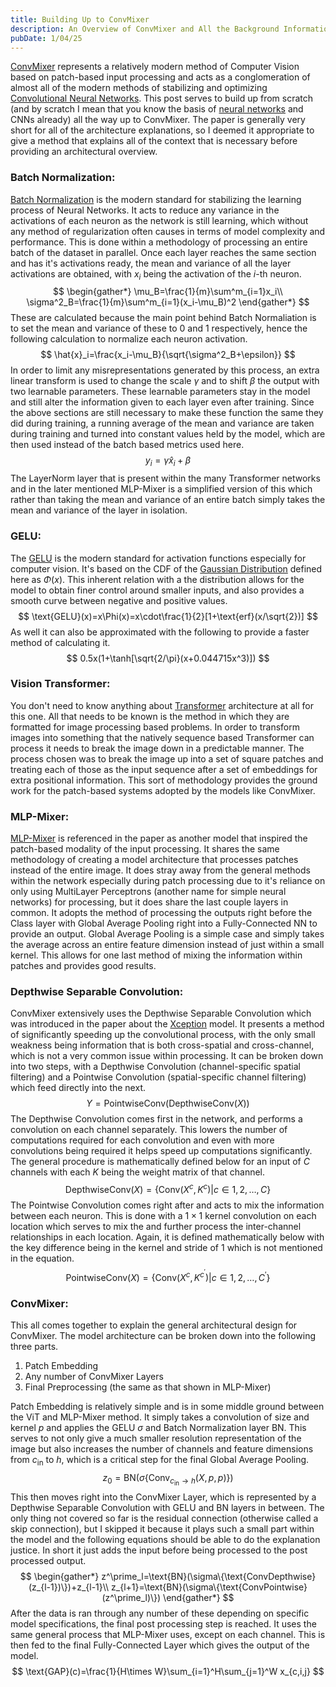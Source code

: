 ```yaml
---
title: Building Up to ConvMixer
description: An Overview of ConvMixer and All the Background Information Needed
pubDate: 1/04/25
---
```

[ConvMixer](https://arxiv.org/abs/2201.09792) represents a relatively modern method of Computer Vision based on patch-based input processing and acts as a conglomeration of almost all of the modern methods of stabilizing and optimizing [Convolutional Neural Networks](https://towardsdatascience.com/a-comprehensive-guide-to-convolutional-neural-networks-the-eli5-way-3bd2b1164a53). This post serves to build up from scratch (and by scratch I mean that you know the basis of [neural networks](https://aws.amazon.com/what-is/neural-network/) and CNNs already) all the way up to ConvMixer. The paper is generally very short for all of the architecture explanations, so I deemed it appropriate to give a method that explains all of the context that is necessary before providing an architectural overview.

### Batch Normalization:
[Batch Normalization](https://arxiv.org/abs/1502.03167) is the modern standard for stabilizing the learning process of Neural Networks. It acts to reduce any variance in the activations of each neuron as the network is still learning, which without any method of regularization often causes in terms of model complexity and performance. This is done within a methodology of processing an entire batch of the dataset in parallel. Once each layer reaches the same section and has it's activations ready, the mean and variance of all the layer activations are obtained, with $x_i$ being the activation of the $i$-th neuron.
$$
\begin{gather*}
\mu_B=\frac{1}{m}\sum^m_{i=1}x_i\\
\sigma^2_B=\frac{1}{m}\sum^m_{i=1}(x_i-\mu_B)^2
\end{gather*}
$$
These are calculated because the main point behind Batch Normaliation is to set the mean and variance of these to 0 and 1 respectively, hence the following calculation to normalize each neuron activation.
$$
\hat{x}_i=\frac{x_i-\mu_B}{\sqrt{\sigma^2_B+\epsilon}}
$$
In order to limit any misrepresentations generated by this process, an extra linear transform is used to change the scale $\gamma$ and to shift $\beta$ the output with two learnable parameters. These learnable parameters stay in the model and still alter the information given to each layer even after training. Since the above sections are still necessary to make these function the same they did during training, a running average of the mean and variance are taken during training and turned into constant values held by the model, which are then used instead of the batch based metrics used here.
$$
y_i=\gamma\hat{x}_i+\beta
$$
The LayerNorm layer that is present within the many Transformer networks and in the later mentioned MLP-Mixer is a simplified version of this which rather than taking the mean and variance of an entire batch simply takes the mean and variance of the layer in isolation.

### GELU:
The [GELU](https://arxiv.org/abs/1606.08415) is the modern standard for activation functions especially for computer vision. It's based on the CDF of the [Gaussian Distribution](https://www.datacamp.com/tutorial/gaussian-distribution) defined here as $\Phi(x)$. This inherent relation with a the distribution allows for the model to obtain finer control around smaller inputs, and also provides a smooth curve between negative and positive values.
$$
\text{GELU}(x)=x\Phi(x)=x\cdot\frac{1}{2}[1+\text{erf}(x/\sqrt{2})]
$$
As well it can also be approximated with the following to provide a faster method of calculating it.
$$
0.5x(1+\tanh[\sqrt{2/\pi}(x+0.044715x^3)])
$$

### Vision Transformer:
You don't need to know anything about [Transformer](https://arxiv.org/abs/1706.03762) architecture at all for this one. All that needs to be known is the method in which they are formatted for image processing based problems. In order to transform images into something that the natively sequence based Transformer can process it needs to break the image down in a predictable manner. The process chosen was to break the image up into a set of square patches and treating each of those as the input sequence after a set of embeddings for extra positional information. This sort of methodology provides the ground work for the patch-based systems adopted by the models like ConvMixer.

### MLP-Mixer:
[MLP-Mixer](https://arxiv.org/abs/2105.01601) is referenced in the paper as another model that inspired the patch-based modality of the input processing. It shares the same methodology of creating a model architecture that processes patches instead of the entire image. It does stray away from the general methods within the network especially during patch processing due to it's reliance on only using MultiLayer Perceptrons (another name for simple neural networks) for processing, but it does share the last couple layers in common. It adopts the method of processing the outputs right before the Class layer with Global Average Pooling right into a Fully-Connected NN to provide an output. Global Average Pooling is a simple case and simply takes the average across an entire feature dimension instead of just within a small kernel. This allows for one last method of mixing the information within patches and provides good results.

### Depthwise Separable Convolution:
ConvMixer extensively uses the Depthwise Separable Convolution which was introduced in the paper about the [Xception](https://arxiv.org/abs/1610.02357) model. It presents a method of significantly speeding up the convolutional process, with the only small weakness being information that is both cross-spatial and cross-channel, which is not a very common issue within processing. It can be broken down into two steps, with a Depthwise Convolution (channel-specific spatial filtering) and a Pointwise Convolution (spatial-specific channel filtering) which feed directly into the next.
$$
Y=\text{PointwiseConv}(\text{DepthwiseConv}(X))
$$
The Depthwise Convolution comes first in the network, and performs a convolution on each channel separately. This lowers the number of computations required for each convolution and even with more convolutions being required it helps speed up computations significantly. The general procedure is mathematically defined below for an input of $C$ channels with each $K$ being the weight matrix of that channel.
$$
\text{DepthwiseConv}(X)=\{\text{Conv}(X^c,K^c)|c\in{1,2,\dots,C}\}
$$
The Pointwise Convolution comes right after and acts to mix the information between each neuron. This is done with a $1\times 1$ kernel convolution on each location which serves to mix the and further process the inter-channel relationships in each location. Again, it is defined mathematically below with the key difference being in the kernel and stride of $1$ which is not mentioned in the equation.
$$
\text{PointwiseConv}(X)=\{\text{Conv}(X^c,K^{c^\prime})|c\in{1,2,\dots,C^\prime}\}
$$
### ConvMixer:
This all comes together to explain the general architectural design for ConvMixer. The model architecture can be broken down into the following three parts.

1. Patch Embedding
2. Any number of ConvMixer Layers
3. Final Preprocessing (the same as that shown in MLP-Mixer)

Patch Embedding is relatively simple and is in some middle ground between the ViT and MLP-Mixer method. It simply takes a convolution of size and kernel $p$ and applies the GELU $\sigma$ and Batch Normalization layer $\text{BN}$. This serves to not only give a much smaller resolution representation of the image but also increases the number of channels and feature dimensions from $c_{\text{in}}$ to $h$, which is a critical step for the final Global Average Pooling.
$$
z_0=\text{BN}(\sigma\{\text{Conv}_{c_{\text{in}}\rightarrow h}(X,p,p)\})
$$
This then moves right into the ConvMixer Layer, which is represented by a Depthwise Separable Convolution with GELU and BN layers in between. The only thing not covered so far is the residual connection (otherwise called a skip connection), but I skipped it because it plays such a small part within the model and the following equations should be able to do the explanation justice. In short it just adds the input before being processed to the post processed output. 
$$
\begin{gather*}
z^\prime_l=\text{BN}(\sigma\{\text{ConvDepthwise}(z_{l-1})\})+z_{l-1}\\
z_{l+1}=\text{BN}(\sigma\{\text{ConvPointwise}(z^\prime_l)\})
\end{gather*}
$$
After the data is ran through any number of these depending on specific model specifications, the final post processing step is reached. It uses the same general process that MLP-Mixer uses, except on each channel. This is then fed to the final Fully-Connected Layer which gives the output of the model.
$$
\text{GAP}(c)=\frac{1}{H\times W}\sum_{i=1}^H\sum_{j=1}^W x_{c,i,j}
$$